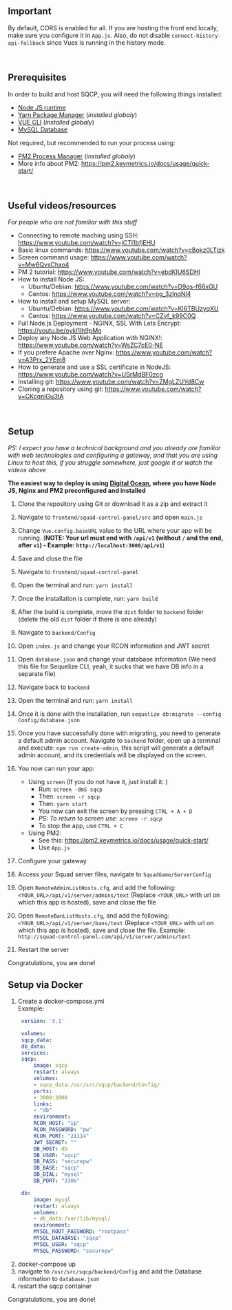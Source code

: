 ## **Important**

By default, CORS is enabled for all. If you are hosting the front end locally, make sure you configure it in `App.js`.
Also, do not disable `connect-history-api-fallback` since Vuex is running in the history mode.

<br >

## **Prerequisites**

In order to build and host SQCP, you will need the following things installed:

-   [Node JS runtime](https://nodejs.dev/)
-   [Yarn Package Manager](https://yarnpkg.com/) (_installed globaly_)
-   [VUE CLI](https://cli.vuejs.org/guide/installation.html) (_installed globaly_)
-   [MySQL Database](https://www.mysql.com/)

Not required, but recommended to run your process using:

-   [PM2 Process Manager](https://pm2.keymetrics.io/) (_installed globaly_)
-   More info about PM2: https://pm2.keymetrics.io/docs/usage/quick-start/

<br >

## **Useful videos/resources**

_For people who are not familiar with this stuff_

-   Connecting to remote maching using SSH: https://www.youtube.com/watch?v=jCTI1bfjEHU
-   Basic linux commands: https://www.youtube.com/watch?v=cBokz0LTizk
-   Screen command usage: https://www.youtube.com/watch?v=Mw6QvsChxo4
-   PM 2 tutorial: https://www.youtube.com/watch?v=ebdKIU6SDHI
-   How to install Node JS:
    -   Ubuntu/Debian: https://www.youtube.com/watch?v=D9qs-f66xGU
    -   Centos: https://www.youtube.com/watch?v=pg_3zlnqNl4
-   How to install and setup MySQL server:
    -   Ubuntu/Debian: https://www.youtube.com/watch?v=KI6TBUzyqXU
    -   Centos: https://www.youtube.com/watch?v=CZvf_k99C0Q
-   Full Node.js Deployment - NGINX, SSL With Lets Encrypt: https://youtu.be/oykl1Ih9pMg
-   Deploy any Node.JS Web Application with NGINX!: https://www.youtube.com/watch?v=WsZC7cE0-NE
-   If you prefere Apache over Nginx: https://www.youtube.com/watch?v=A3Prx_2YEm8
-   How to generate and use a SSL certificate in NodeJS: https://www.youtube.com/watch?v=USrMdBF0zcg
-   Installing git: https://www.youtube.com/watch?v=ZMgLZUYd8Cw
-   Cloning a repository using git: https://www.youtube.com/watch?v=CKcqniGu3tA

<br >

## **Setup**

_PS: I expect you have a technical background and you already are familiar with web technologies and configuring a gateway, and that you are using Linux to host this, if you struggle somewhere, just google it or watch the videos above_

**The easiest way to deploy is using [Digital Ocean](https://m.do.co/c/970c894d5986), where you have Node JS, Nginx and PM2 preconfigured and installed**

1. Clone the repository using Git or download it as a zip and extract it
2. Navigate to `frontend/squad-control-panel/src` and open `main.js`
3. Change `Vue.config.baseURL` value to the URL where your app will be running. (**NOTE: Your url must end with `/api/v1` (without `/` and the end, after `v1`) - Example: `http://localhost:3000/api/v1`**)
4. Save and close the file
5. Navigate to `frontend/squad-control-panel`
6. Open the terminal and run: `yarn install`
7. Once the installation is complete, run: `yarn build`
8. After the build is complete, move the `dist` folder to `backend` folder (delete the old `dist` folder if there is one already)
9. Navigate to `backend/Config`
10. Open `index.js` and change your RCON information and JWT secret
11. Open `database.json` and change your database information (We need this file for Sequelize CLI, yeah, it sucks that we have DB info in a separate file)
12. Navigate back to `backend`
13. Open the terminal and run: `yarn install`
14. Once it is done with the installation, run `sequelize db:migrate --config Config/database.json`
15. Once you have successfully done with migrating, you need to generate a default admin account. Navigate to `backend` folder, open up a terminal and execute: `npm run create-admin`, this script will generate a default admin account, and its credentials will be displayed on the screen.
16. You now can run your app:

    - Using `screen` (If you do not have it, just install it: )
        - Run: `screen -dmS sqcp`
        - Then: `screen -r sqcp`
        - Then: `yarn start`
        - You now can exit the screen by pressing `CTRL + A + D`
        - _PS: To return to screen use: `screen -r sqcp`_
        - To stop the app, use `CTRL + C`
    - Using PM2:
        - See this: https://pm2.keymetrics.io/docs/usage/quick-start/
        - Use `App.js`

17. Configure your gateway
18. Access your Squad server files, navigate to `SquadGame/ServerConfig`
19. Open `RemoteAdminListHosts.cfg`, and add the following: `<YOUR_URL>/api/v1/server/admins/text` (Replace `<YOUR_URL>` with url on which this app is hosted), save and close the file
20. Open `RemoteBanListHosts.cfg`, and add the following: `<YOUR_URL>/api/v1/server/bans/text` (Replace `<YOUR_URL>` with url on which this app is hosted), save and close the file. Example: `http://squad-control-panel.com/api/v1/server/admins/text`

21. Restart the server

Congratulations, you are done!

## **Setup via Docker**
1. Create a docker-compose.yml
   </br>Example:
   ```yaml
    version: '3.1'

    volumes: 
    sqcp_data:
    db_data:
    services:
    sqcp:
        image: sqcp
        restart: always
        volumes: 
        - sqcp_data:/usr/src/sqcp/backend/Config/
        ports: 
        - 3000:3000
        links:
        - "db"
        environment: 
        RCON_HOST: "ip"
        RCON_PASSWORD: "pw"
        RCON_PORT: "21114"
        JWT_SECRET: ""
        DB_HOST: db
        DB_USER: "sqcp"
        DB_PASS: "securepw"
        DB_BASE: "sqcp"
        DB_DIAL: "mysql"
        DB_PORT: "3306"

    db:
        image: mysql
        restart: always
        volumes: 
        - db_data:/var/lib/mysql/
        environment:
        MYSQL_ROOT_PASSWORD: "rootpass"
        MYSQL_DATABASE: "sqcp"
        MYSQL_USER: "sqcp"
        MYSQL_PASSWORD: "securepw"
    ```
1. docker-compose up
2. navigate to `/usr/src/sqcp/backend/Config` and add the Database information to `database.json`
3. restart the sqcp container

Congratulations, you are done!

